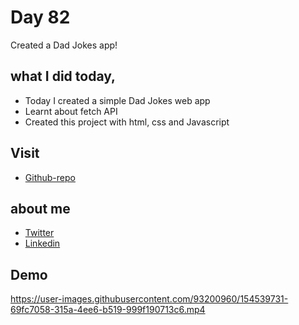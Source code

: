 # Day 82

Created a Dad Jokes app!


## what I did today,

 - Today I created a simple Dad Jokes web app
 - Learnt about fetch API 
 - Created this project with html, css and Javascript


## Visit

 - [Github-repo](https://github.com/KaranChandekar/50projects50days/tree/master/dad-jokes)

 
## about me

 - [Twitter](https://twitter.com/karan_chandekar)
 - [Linkedin](https://www.linkedin.com/in/karan-chandekar-a87263219/)


## Demo

https://user-images.githubusercontent.com/93200960/154539731-69fc7058-315a-4ee6-b519-999f190713c6.mp4

